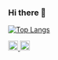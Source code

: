 ### Hi there 👋

<!--
**nsfinter/nsfinter** is a ✨ _special_ ✨ repository because its `README.md` (this file) appears on your GitHub profile.

Here are some ideas to get you started:

- 🔭 I’m currently working on ...
- 🌱 I’m currently learning ...
- 👯 I’m looking to collaborate on ...
- 🤔 I’m looking for help with ...
- 💬 Ask me about ...
- 📫 How to reach me: ...
- 😄 Pronouns: ...
- ⚡ Fun fact: ...
-->

[![Top Langs](https://github-readme-stats.vercel.app/api/top-langs/?username=nsfinter
)](https://github.com/anuraghazra/github-readme-stats)

<p align="left">
  <a href="https://github.com/nsfinter">
    <img height="20" src="https://komarev.com/ghpvc/?username=nsfinter" />
  </a>
  <a href="https://github.com/nsfinter">
    <img height="20" src="https://img.shields.io/github/followers/nsfinter?label=follow&logo=github&style=flat" />
  </a>
</p>
